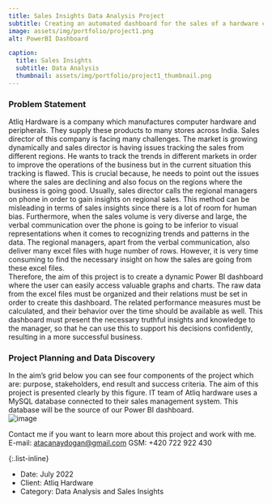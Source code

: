 ```yaml
---
title: Sales Insights Data Analysis Project
subtitle: Creating an automated dashboard for the sales of a hardware company
image: assets/img/portfolio/project1.png
alt: PowerBI Dashboard

caption:
  title: Sales Insights
  subtitle: Data Analysis
  thumbnail: assets/img/portfolio/project1_thumbnail.png
---
```

### Problem Statement 
Atliq Hardware is a company which manufactures computer hardware and peripherals. They supply these products to many stores across India. Sales director of this company is facing many challenges. The market is growing dynamically and sales director is having issues tracking the sales from different regions. He wants to track the trends in different markets in order to improve the operations of the business but in the current situation this tracking is flawed. This is crucial because, he needs to point out the issues where the sales are declining and also focus on the regions where the business is going good. Usually, sales director calls the regional managers on phone in order to gain insights on regional sales. This method can be misleading in terms of sales insights since there is a lot of room for human bias. Furthermore, when the sales volume is very diverse and large, the verbal communication over the phone is going to be inferior to visual representations when it comes to recognizing trends and patterns in the data. The regional managers, apart from the verbal communication, also deliver many excel files with huge number of rows. However, it is very time consuming to find the necessary insight on how the sales are going from these excel files.
<br>Therefore, the aim of this project is to create a dynamic Power BI dashboard where the user can easily access valuable graphs and charts. The raw data from the excel files must be organized and their relations must be set in order to create this dashboard. The related performance measures must be calculated, and their behavior over the time should be available as well. This dashboard must present the necessary truthful insights and knowledge to the manager, so that he can use this to support his decisions confidently, resulting in a more successful business.
### Project Planning and Data Discovery
In the aim’s grid below you can see four components of the project which are: purpose, stakeholders, end result and success criteria. The aim of this project is presented clearly by this figure. IT team of Atliq hardware uses a MySQL database connected to their sales management system. This database will be the source of our Power BI dashboard.
<br>
![image](https://user-images.githubusercontent.com/60602111/183215317-dbe70ae3-bc9d-4cec-9db8-4e27345562d3.png)

Contact me if you want to learn more about this project and work with me.
<br>E-mail: atacanaydogan@gmail.com
GSM: +420 722 922 430

{:.list-inline}
- Date: July 2022
- Client: Atliq Hardware
- Category: Data Analysis and Sales Insights

